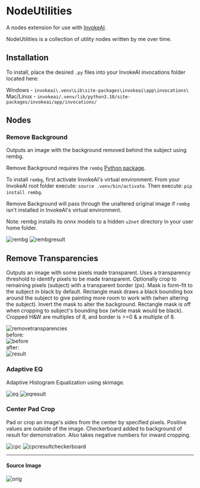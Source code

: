 # NodeUtilities

A nodes extension for use with
[InvokeAI](https://github.com/invoke-ai/InvokeAI "InvokeAI").

NodeUtilities is a collection of utility nodes written by me over time.

## Installation

To install, place the desired `.py` files into your InvokeAI invocations folder
located here:

Windows - `invokeai\.venv\Lib\site-packages\invokeai\app\invocations\`
<br>Mac/Linux - `invokeai/.venv/lib/python3.10/site-packages/invokeai/app/invocations/`

## Nodes

### Remove Background

Outputs an image with the background removed behind the subject using rembg.

Remove Background requires the `rembg` [Python package](https://pypi.org/project/rembg/).

To install `rembg`, first activate InvokeAI's virtual environment. From your 
InvokeAI root folder execute: `source .venv/bin/activate`. Then execute: 
`pip install rembg`.

Remove Background will pass through the unaltered original image if `rembg`
isn't installed in InvokeAI's virtual environment.

Note: rembg installs its onnx models to a hidden `u2net` directory in your user
home folder.

![rembg](https://github.com/ymgenesis/FaceTools/assets/25252829/9b47938a-7689-4d8a-a027-4f0f083fcca1)
![rembgresult](https://github.com/ymgenesis/FaceTools/assets/25252829/7b1a4e09-e2d0-41df-bf04-3f6797628aca)

## Remove Transparencies

Outputs an image with some pixels made transparent. Uses a transparency
threshold to identify pixels to be made transparent. Optionally crop to
remaining pixels (subject) with a transparent border (px). Mask is form-fit to
the subject in black by default. Rectangle mask draws a black bounding box
around the subject to give painting more room to work with (when altering the
subject). Invert the mask to alter the background. Rectangle mask is off when
cropping to subject's bounding box (whole mask would be black). Cropped H&W are
multiples of 8, and border is >=0 & a multiple of 8.

![removetransparencies](https://github.com/ymgenesis/NodeUtilities/assets/25252829/e3a740ba-7570-4679-80ea-8e585718a544)
<br>before:<br>
![before](https://github.com/ymgenesis/NodeUtilities/assets/25252829/a3269124-3d6f-463f-a5e9-0f1528dbd1d9)
<br>after:<br>
![result](https://github.com/ymgenesis/NodeUtilities/assets/25252829/788f4bbc-b317-4e9f-8e5c-473971347169)

### Adaptive EQ

Adaptive Histogram Equalization using skimage.

![eq](https://github.com/ymgenesis/FaceTools/assets/25252829/eb6d65eb-8f91-4981-a713-21f428860f4e)
![eqresult](https://github.com/ymgenesis/FaceTools/assets/25252829/4233d8b9-21d2-4549-b629-2aa0bf3083c6)

### Center Pad Crop

Pad or crop an image's sides from the center by specified pixels. Positive 
values are outside of the image. Checkerboard added to background
of result for demonstration. Also takes negative numbers for inward cropping.

![cpc](https://github.com/ymgenesis/FaceTools/assets/25252829/f8269881-bd91-437e-b2ee-daeb4192d7e9)
![cpcresultcheckerboard](https://github.com/ymgenesis/NodeUtilities/assets/25252829/9d60881c-cd25-4f53-9368-d471daef637c)
<hr>

#### Source Image

![orig](https://github.com/ymgenesis/FaceTools/assets/25252829/eabd6361-722c-4215-ae95-ef62ac489547)
